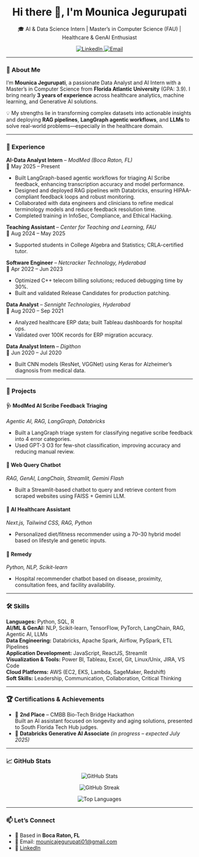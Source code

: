 <h1 align="center">Hi there 👋, I'm Mounica Jegurupati</h1>

<p align="center">
  🎓 AI & Data Science Intern | Master’s in Computer Science (FAU) | Healthcare & GenAI Enthusiast
</p>

<p align="center">
  <a href="https://www.linkedin.com/in/mounica-jegurupati-v18201008" target="_blank">
    <img src="https://img.shields.io/badge/LinkedIn-Connect-blue?style=flat&logo=linkedin" alt="LinkedIn"/>
  </a>
  <a href="mailto:mounicajegurupati01@gmail.com">
    <img src="https://img.shields.io/badge/Email-mounicajegurupati01@gmail.com-red?style=flat&logo=gmail" alt="Email"/>
  </a>
</p>

---

### 🧠 About Me

I’m **Mounica Jegurupati**, a passionate Data Analyst and AI Intern with a Master’s in Computer Science from **Florida Atlantic University** (GPA: 3.9). I bring nearly **3 years of experience** across healthcare analytics, machine learning, and Generative AI solutions.

💡 My strengths lie in transforming complex datasets into actionable insights and deploying **RAG pipelines**, **LangGraph agentic workflows**, and **LLMs** to solve real-world problems—especially in the healthcare domain.

---

### 💼 Experience

**AI-Data Analyst Intern** – *ModMed (Boca Raton, FL)*  
📅 May 2025 – Present  
- Built LangGraph-based agentic workflows for triaging AI Scribe feedback, enhancing transcription accuracy and model performance.  
- Designed and deployed RAG pipelines with Databricks, ensuring HIPAA-compliant feedback loops and robust monitoring.  
- Collaborated with data engineers and clinicians to refine medical terminology models and reduce feedback resolution time.  
- Completed training in InfoSec, Compliance, and Ethical Hacking.

**Teaching Assistant** – *Center for Teaching and Learning, FAU*  
📅 Aug 2024 – May 2025  
- Supported students in College Algebra and Statistics; CRLA-certified tutor.

**Software Engineer** – *Netcracker Technology, Hyderabad*  
📅 Apr 2022 – Jun 2023  
- Optimized C++ telecom billing solutions; reduced debugging time by 30%.  
- Built and validated Release Candidates for production patching.

**Data Analyst** – *Sennight Technologies, Hyderabad*  
📅 Aug 2020 – Sep 2021  
- Analyzed healthcare ERP data; built Tableau dashboards for hospital ops.  
- Validated over 100K records for ERP migration accuracy.

**Data Analyst Intern** – *Digithon*  
📅 Jun 2020 – Jul 2020  
- Built CNN models (ResNet, VGGNet) using Keras for Alzheimer’s diagnosis from medical data.

---

### 🚀 Projects

#### 🩺 ModMed AI Scribe Feedback Triaging  
*Agentic AI, RAG, LangGraph, Databricks*  
- Built a LangGraph triage system for classifying negative scribe feedback into 4 error categories.  
- Used GPT-3 O3 for few-shot classification, improving accuracy and reducing manual review.

#### 🔎 Web Query Chatbot  
*RAG, GenAI, LangChain, Streamlit, Gemini Flash*  
- Built a Streamlit-based chatbot to query and retrieve content from scraped websites using FAISS + Gemini LLM.

#### 💬 AI Healthcare Assistant  
*Next.js, Tailwind CSS, RAG, Python*  
- Personalized diet/fitness recommender using a 70–30 hybrid model based on lifestyle and genetic inputs.

#### 🏥 Remedy  
*Python, NLP, Scikit-learn*  
- Hospital recommender chatbot based on disease, proximity, consultation fees, and facility availability.

---

### 🛠️ Skills

**Languages:** Python, SQL, R  
**AI/ML & GenAI:** NLP, Scikit-learn, TensorFlow, PyTorch, LangChain, RAG, Agentic AI, LLMs  
**Data Engineering:** Databricks, Apache Spark, Airflow, PySpark, ETL Pipelines  
**Application Development:** JavaScript, ReactJS, Streamlit  
**Visualization & Tools:** Power BI, Tableau, Excel, Git, Linux/Unix, JIRA, VS Code  
**Cloud Platforms:** AWS (EC2, EKS, Lambda, SageMaker, Redshift)  
**Soft Skills:** Leadership, Communication, Collaboration, Critical Thinking

---

### 🏆 Certifications & Achievements

- 🥈 **2nd Place** – CMBB Bio-Tech Bridge Hackathon  
  Built an AI assistant focused on longevity and aging solutions, presented to South Florida Tech Hub judges.  
- 📄 **Databricks Generative AI Associate** *(in progress – expected July 2025)*

---

### 📈 GitHub Stats

<p align="center">
  <img src="https://github-readme-stats.vercel.app/api?username=mounicajegurupati&show_icons=true&theme=tokyonight" alt="GitHub Stats" />
</p>

<p align="center">
  <img src="https://streak-stats.demolab.com?user=mounicajegurupati&theme=tokyonight&date_format=M%20j%5B%2C%20Y%5D" alt="GitHub Streak" />
</p>

<p align="center">
  <img src="https://github-readme-stats.vercel.app/api/top-langs/?username=mounicajegurupati&layout=compact&theme=tokyonight" alt="Top Languages" />
</p>

---

### 📫 Let’s Connect

- 📍 Based in **Boca Raton, FL**  
- 📧 Email: [mounicajegurupati01@gmail.com](mailto:mounicajegurupati01@gmail.com)  
- 🔗 [LinkedIn](https://www.linkedin.com/in/mounica-jegurupati-v18201008/)  

